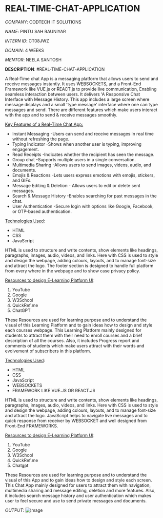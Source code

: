 # REAL-TIME-CHAT-APPLICATION

*COMPANY*: CODTECH IT SOLUTIONS

*NAME*: PINTU SAH RAUNIYAR

*INTERN ID*: CT08JWZ

*DOMAIN*: 4 WEEKS

*MENTOR*: NEELA SANTOSH

**DESCRIPTION**:
#REAL-TIME-CHAT-APPLICATION

A Real-Time chat App is a messaging platform that allows users to send and receive messages instantly. It uses WEBSOCKETS, and a Front-End Framework like VUE.js or REACT.js to provide live communication, Enabling seamless interaction between users. It delivers 'A Responsive Chat Interface with Message History. This app includes a large screen where message displays and a small 'type message' interface where one can type messages and send. There are different features which make users interact with the app and to send & receive messages smoothly.

<u>Key Features of a Real-Time Chat App:</u>
- Instant Messaging -Users can send and receive messages in real time without refreshing the page.
- Typing Indicator -Shows when another user is typing, improving engagement.
- Read Receipts -Indicates whether the recipient has seen the message.
- Group chat -Supports multiple users in a single conversation.
- Multimedia Sharing -Allows users to send images, videos, audio, and documents.
- Emojis & Reactions -Lets users express emotions with emojis, stickers, and GIFs.
- Message Editing & Deletion - Allows users to edit or delete sent messages.
- Search & Message History -Enables searching for past messages in the chat.
- User Authentication -Secure login with options like Google, Facebook, or OTP-based authentication.

<u>Technologies Used</u>:
- HTML
- CSS
- JavaScript

HTML is used to structure and write contents, show elements like headings, paragraphs, images, audio, videos, and links. Here with CSS is used to style and design the webpage, adding colours, layouts, and to manage font-size and attract the logo. The footer section is designed to handle full platform from every where in the webpage and to show case privacy policy.

<u>Resources to design E-Learning Platform UI</u>:
1. YouTube
2. Google
3. W3School
4. QuickRef.me
5. ChatGPT
   
These Resources are used for learning purpose and to understand the visual of this Learning Platform and to gain ideas how to design and style each courses webpage. This Learning Platform mainly designed for students to attract them with their need to enroll courses and a brief description of all the courses. Also, it includes Progress report and comments of students which make users attract with their words and evolvement of subscribers in this platform.

<u>Technologies Used</u>:
- HTML
- CSS
- JavaScript
- WEBSOCKETS
- FRAMEWORK LIKE VUE.JS OR REACT.JS

HTML is used to structure and write contents, show elements like headings, paragraphs, images, audio, videos, and links. Here with CSS is used to style and design the webpage, adding colours, layouts, and to manage font-size and attract the logo. JavaScript helps to navigate live messages and to quick response from receiver by WEBSOCKET and well designed from Front-End FRAMEWORKS.

<u>Resources to design E-Learning Platform UI</u>:
1. YouTube
2. Google
3. W3School
4. QuickRef.me
5. Chatgpt
   
These Resources are used for learning purpose and to understand the visual of this App and to gain ideas how to design and style each screen. This Chat App mainly designed for users to attract them with navigation, multimedia sharing and message editing, deletion and more features. Also, it includes search message history and user authentication which makes user to feel secure and use to send private messages and documents.

*OUTPUT*:
![Image](https://github.com/user-attachments/assets/6c14fc2b-e82e-4e46-b424-7f3f31ef9d61)
